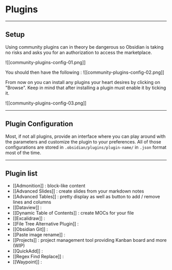 # Plugins
---
## Setup

Using community plugins can in theory be dangerous so Obsidian is taking no risks and asks you for an authorization to access the marketplace.

![[community-plugins-config-01.png]]

You should then have the following : 
![[community-plugins-config-02.png]]

From now on you can install any plugins your heart desires by clicking on "Browse". Keep in mind that after installing a plugin must enable it by ticking it.

![[community-plugins-config-03.png]]

---
## Plugin Configuration

Most, if not all plugins, provide an interface where you can play around with the parameters and customize the plugin to your preferences. All of those configurations are stored in `.obsidian/plugins/plugin-name/` in `.json` format most of the time.

---
## Plugin list

- [[Admonition]] : block-like content
- [[Advanced Slides]] : create slides from your markdown notes
- [[Advanced Tables]] : pretty display as well as button to add / remove lines and columns
- [[Dataview]] :
- [[Dynamic Table of Contents]] : create MOCs for your file
- [[Excalidraw]] : 
- [[File Tree Alternative Plugin]] :
- [[Obsidian Git]] :
- [[Paste image rename]] :
- [[Projects]] : project management tool providing Kanban board and more (WIP)
- [[QuickAdd]] : 
- [[Regex Find Replace]] : 
- [[Waypoint]] : 
